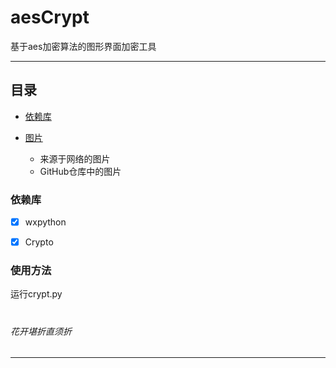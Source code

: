 aesCrypt
===========================
基于aes加密算法的图形界面加密工具

****
## 目录
- [依赖库](依赖库)

- [图片](#图片)
    * 来源于网络的图片
    * GitHub仓库中的图片
    

 ### 依赖库

- [x] wxpython
- [x] Crypto


 ### 使用方法

 运行crypt.py


#

###### 花开堪折直须折

-----------------------------
[zhihu]:https://www.zhihu.com/people/yi-ge-19-55 
[weibo]:http://weibo.com/aggie188